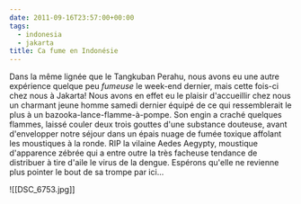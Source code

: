 ```yaml
---
date: 2011-09-16T23:57:00+00:00
tags:
  - indonesia
  - jakarta
title: Ca fume en Indonésie
---
```


Dans la même lignée que le Tangkuban Perahu, nous avons eu une autre expérience quelque peu *fumeuse* le week-end dernier, mais cette fois-ci chez nous à Jakarta! Nous avons en effet eu le plaisir d'accueillir chez nous un charmant jeune homme samedi dernier équipé de ce qui ressemblerait le plus à un bazooka-lance-flamme-à-pompe. Son engin a craché quelques flammes, laissé couler deux trois gouttes d'une substance douteuse, avant d'envelopper notre séjour dans un épais nuage de fumée toxique affolant les moustiques à la ronde. RIP la vilaine Aedes Aegypty, moustique d'apparence zébrée qui a entre outre la très facheuse tendance de distribuer à tire d'aile le virus de la dengue. Espérons qu'elle ne revienne plus pointer le bout de sa trompe par ici...

![[DSC_6753.jpg]]
